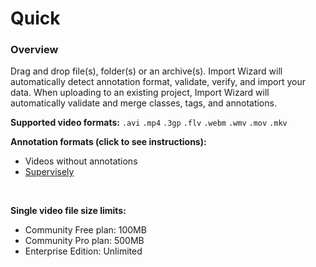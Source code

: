 # Quick

### Overview

Drag and drop file(s), folder(s) or an archive(s). Import Wizard will automatically detect annotation format, validate, verify, and import your data.
When uploading to an existing project, Import Wizard will automatically validate and merge classes, tags, and annotations.

**Supported video formats:** `.avi` `.mp4` `.3gp` `.flv` `.webm` `.wmv` `.mov` `.mkv`

**Annotation formats (click to see instructions):**

- Videos without annotations
- [Supervisely]()

<br>

**Single video file size limits:**

- Community Free plan: 100MB
- Community Pro plan: 500MB
- Enterprise Edition: Unlimited
